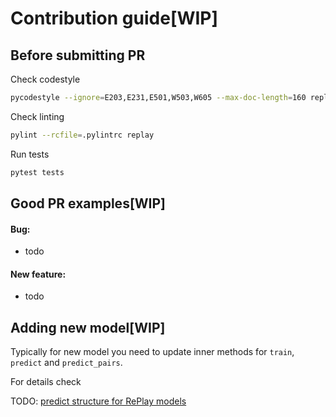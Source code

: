 # Contribution guide[WIP]

## Before submitting PR

Check codestyle
```bash
pycodestyle --ignore=E203,E231,E501,W503,W605 --max-doc-length=160 replay tests
```

Check linting
```bash
pylint --rcfile=.pylintrc replay
```

Run tests
```bash
pytest tests
```

## Good PR examples[WIP]

#### Bug:

- todo

#### New feature:

- todo



## Adding new model[WIP]

Typically for new model you need to update inner methods for `train`, `predict` and `predict_pairs`.

For details check

TODO: [predict structure for RePlay models](https://miro.com/app/board/uXjVOlaS1B4=/?share_link_id=536004808955)
 
